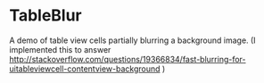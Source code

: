 TableBlur
=========

A demo of table view cells partially blurring a background image. (I implemented this to answer http://stackoverflow.com/questions/19366834/fast-blurring-for-uitableviewcell-contentview-background )
